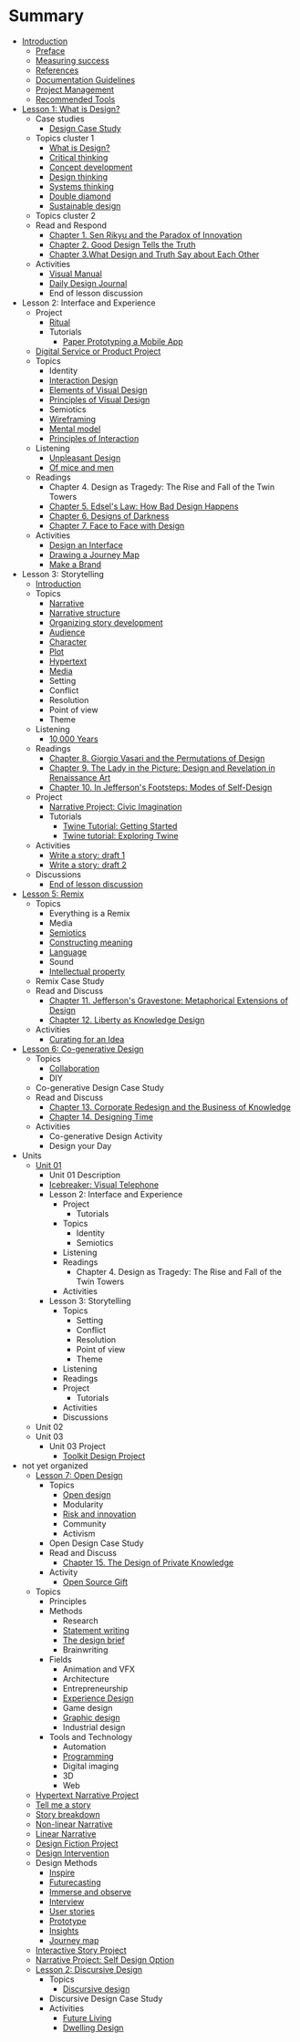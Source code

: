 # Summary

* [Introduction](README.md)
   * [Preface](introduction/preface.md)
   * [Measuring success](introduction/measuring_success.md)
   * [References](introduction/references.md)
   * [Documentation Guidelines](toolkit/documentation_guidelines.md)
   * [Project Management](toolkit/project_management.md)
   * [Recommended Tools](introduction/recommended_tools.md)
* [Lesson 1: What is Design?](lessons/introduction.md)
   * Case studies
       * [Design Case Study](lessons/what-is-design/design_case_study.md)
   * Topics cluster 1
       * [What is Design?](topics/what_is_design.md)
       * [Critical thinking](topics/critical_thinking.md)
       * [Concept development](topics/concept_development.md)
       * [Design thinking](topics/design_thinking.md)
       * [Systems thinking](topics/systems_thinking.md)
       * [Double diamond](topics/double_diamond.md)
       * [Sustainable design](topics/sustainable_design.md)
   * Topics cluster 2
   * Read and Respond
       * [Chapter 1. Sen Rikyu and the Paradox of Innovation](practice/chapter_1_sen_rikyu_and_the_paradox_of_innovation.md)
       * [Chapter 2. Good Design Tells the Truth](practice/good_design_tells_the_truth.md)
       * [Chapter 3.What Design and Truth Say about Each Other](practice/what_design_and_truth_say_about_each_other.md)
   * Activities
       * [Visual Manual](practice/visual_manual.md)
       * [Daily Design Journal](practice/daily_design_journal.md)
       * End of lesson discussion
* Lesson 2: Interface and Experience
   * Project
       * [Ritual](projects/ritual.md)
       * Tutorials
           * [Paper Prototyping a Mobile App](topics/paper_prototyping_a_mobile_app.md)
   * [Digital Service or Product Project](projects/digital_service_or_product.md)
   * Topics
       * Identity
       * [Interaction Design](topics/interaction_design.md)
       * [Elements of Visual Design](topics/elements_of_visual_design.md)
       * [Principles of Visual Design](topics/principles_of_visual_design.md)
       * Semiotics
       * [Wireframing](topics/wireframing.md)
       * [Mental model](topics/mental_model.md)
       * [Principles of Interaction](topics/principles_of_interaction.md)
   * Listening
       * [Unpleasant Design](topics/ux_case_study.md)
       * [Of mice and men](listening/of_mice_and_men.md)
   * Readings
       * Chapter 4. Design as Tragedy: The Rise and Fall of the Twin Towers
       * [Chapter 5. Edsel's Law: How Bad Design Happens](practice/edsels_law_how_bad_design_happens.md)
       * [Chapter 6. Designs of Darkness](practice/bad_design.md)
       * [Chapter 7. Face to Face with Design](practice/face_to_face_with_design.md)
   * Activities
       * [Design an Interface](practice/design_an_interface.md)
       * [Drawing a Journey Map](practice/drawing_a_journey_map.md)
       * [Make a Brand](practice/make_a_brand.md)
* Lesson 3: Storytelling
   * [Introduction](lessons/narrative/introduction.md)
   * Topics
       * [Narrative](topics/narrative.md)
       * [Narrative structure](topics/narrative_structure.md)
       * [Organizing story development](topics/organizing_story_development.md)
       * [Audience](topics/audience.md)
       * [Character](topics/character.md)
       * [Plot](topics/plot.md)
       * [Hypertext](topics/hypertext.md)
       * [Media](topics/narrative-media.md)
       * Setting
       * Conflict
       * Resolution
       * Point of view
       * Theme
   * Listening
       * [10,000 Years](lessons/narrative/narrative_case_study.md)
   * Readings
       * [Chapter 8. Giorgio Vasari and the Permutations of Design](practice/giorgio_vasari_and_the_permutations_of_design.md)
       * [Chapter 9. The Lady in the Picture: Design and Revelation in Renaissance Art](practice/the_lady_in_the_picture_design_and_revelation_in_r.md)
       * [Chapter 10. In Jefferson's Footsteps: Modes of Self-Design](practice/in_jeffersons_footsteps_modes_of_self-design.md)
   * Project
       * [Narrative Project: Civic Imagination](projects/narrative_project_social_design_option.md)
       * Tutorials
           * [Twine Tutorial: Getting Started](topics/twine-tutorial-getting-started.md)
           * [Twine tutorial: Exploring Twine](topics/twine_tutorial_exploring_twine.md)
   * Activities
       * [Write a story: draft 1](practice/object_story.md)
       * [Write a story: draft 2](practice/object_story_draft_2.md)
   * Discussions
       * [End of lesson discussion](lessons/narrative/end_of_lesson_discussion.md)
* [Lesson 5: Remix](lessons/remix.md)
   * Topics
       * Everything is a Remix
       * Media
       * [Semiotics](topics/semiotics.md)
       * [Constructing meaning](topics/constructing_meaning.md)
       * [Language](topics/language.md)
       * Sound
       * [Intellectual property](topics/intellectual_property.md)
   * Remix Case Study
   * Read and Discuss
       * [Chapter 11. Jefferson's Gravestone: Metaphorical Extensions of Design](practice/jeffersons_gravestone_metaphorical_extensions_of_d.md)
       * [Chapter 12. Liberty as Knowledge Design](practice/liberty_as_knowledge_design.md)
   * Activities
       * [Curating for an Idea](practice/curating_for_an_idea.md)
* [Lesson 6: Co-generative Design](lessons/co-generative_design.md)
   * Topics
       * [Collaboration](topics/collaboration.md)
       * DIY
   * Co-generative Design Case Study
   * Read and Discuss
       * [Chapter 13. Corporate Redesign and the Business of Knowledge](practice/corporate_redesign_and_the_business_of_knowledge.md)
       * [Chapter 14. Designing Time](practice/designing_time.md)
   * Activities
       * Co-generative Design Activity
       * Design your Day
* Units
   * [Unit 01](toolkit/lessons.md)
       * Unit 01 Description
       * [Icebreaker: Visual Telephone](icebreakers/icebreaker_visual_telephone.md)
       * Lesson 2: Interface and Experience
           * Project
               * Tutorials
           * Topics
               * Identity
               * Semiotics
           * Listening
           * Readings
               * Chapter 4. Design as Tragedy: The Rise and Fall of the Twin Towers
           * Activities
       * Lesson 3: Storytelling
           * Topics
               * Setting
               * Conflict
               * Resolution
               * Point of view
               * Theme
           * Listening
           * Readings
           * Project
               * Tutorials
           * Activities
           * Discussions
   * Unit 02
   * Unit 03
       * Unit 03 Project
           * [Toolkit Design Project](projects/toolkit_design_project.md)
* not yet organized
   * [Lesson 7: Open Design](lessons/open_design.md)
       * Topics
           * [Open design](topics/open_design.md)
           * Modularity
           * [Risk and innovation](topics/risk_and_innovation.md)
           * Community
           * Activism
       * Open Design Case Study
       * Read and Discuss
           * [Chapter 15. The Design of Private Knowledge](practice/the_design_of_private_knowledge.md)
       * Activity
           * [Open Source Gift](practice/open_source_gift.md)
   * Topics
       * Principles
       * Methods
           * Research
           * [Statement writing](topics/statement_writing.md)
           * [The design brief](topics/the_design_brief.md)
           * Brainwriting
       * Fields
           * Animation and VFX
           * Architecture
           * Entrepreneurship
           * [Experience Design](topics/experience_design.md)
           * Game design
           * [Graphic design](topics/graphic_design.md)
           * Industrial design
       * Tools and Technology
           * Automation
           * [Programming](topics/programming.md)
           * Digital imaging
           * 3D
           * Web
   * [Hypertext Narrative Project](projects/hypertext_narrative_project.md)
   * [Tell me a story](practice/tell_me_a_story.md)
   * [Story breakdown](practice/story_breakdown.md)
   * [Non-linear Narrative](practice/non-linear_narrative.md)
   * [Linear Narrative](practice/linear_narrative.md)
   * [Design Fiction Project](projects/design_fiction_project.md)
   * [Design Intervention](practice/design_intervention.md)
   * Design Methods
       * [Inspire](toolkit/inspire.md)
       * [Futurecasting](toolkit/futurecasting.md)
       * [Immerse and observe](toolkit/immerse_and_observe.md)
       * [Interview](toolkit/interview.md)
       * [User stories](toolkit/user_stories.md)
       * [Prototype](toolkit/prototype.md)
       * [Insights](toolkit/insights.md)
       * [Journey map](toolkit/journey_map.md)
   * [Interactive Story Project](projects/interactive_story_project.md)
   * [Narrative Project: Self Design Option](projects/narrative_project_self_design_option.md)
   * [Lesson 2: Discursive Design](lessons/discursive_design.md)
       * Topics
           * [Discursive design](topics/discursive_design.md)
       * Discursive Design Case Study
       * Activities
           * [Future Living](practice/future_living.md)
           * [Dwelling Design](practice/dwelling_design.md)

